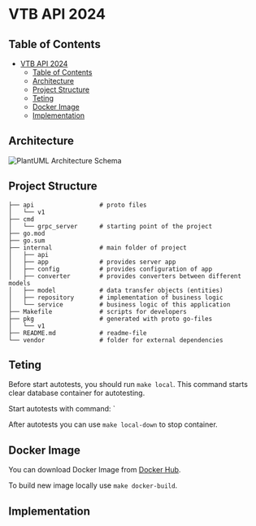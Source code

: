 # VTB API 2024

## Table of Contents

- [VTB API 2024](#vtb-api-2024)
  - [Table of Contents](#table-of-contents)
  - [Architecture](#architecture)
  - [Project Structure](#project-structure)
  - [Teting](#teting)
  - [Docker Image](#docker-image)
  - [Implementation](#implementation)

## Architecture

![PlantUML Architecture Schema](https://www.plantuml.com/plantuml/svg/L8rDJiGm34RtFeKrvnYDW9aTFohq1COrQTGqhXmNWH1t9mr5OhBCU_xUJN4oN-S4KAQO5pAQSOWcx54p9dbpT4MBONG0ObV3SugI7M2JA8SaU0WltNd_Fo0L3BRmdvPrgCP5UH9hy36oQH5xZopu1LWVwxnehle-rLUwsSVZavYwV5mTdKwjKKNu1XZ8wPLARNHQF9Zqpm-jSxc3Vxltyib9QMheTlNnjm7mqoWPt2eC0q7qxYhSG1huXo-AWIirG11SuCuDA669Y1859RJmjYFMH8fM1YHEAyjlTiOZZpbZKVoxsF4lSaHuw8f1ry7T9D2dCVILcSRnmHD9uYnDm3bnLDGsEoGYL5eosB5DYtHdimrEzC6M2pMDRhZhmSIYvRSzRt6idEo9aIvoHMYe8pU4dbxtkWs6_cRk6q1oqxpViRJ1jAc6CgzuuZXDI9WjbdFxh4y0)

## Project Structure

```tree
├── api                  # proto files
│   └── v1
├── cmd
│   └── grpc_server      # starting point of the project
├── go.mod
├── go.sum
├── internal             # main folder of project
│   ├── api
│   ├── app              # provides server app
│   ├── config           # provides configuration of app
│   ├── converter        # provides converters between different models
│   ├── model            # data transfer objects (entities)
│   ├── repository       # implementation of business logic 
│   └── service          # business logic of this application
├── Makefile             # scripts for developers
├── pkg                  # generated with proto go-files
│   └── v1
├── README.md            # readme-file
└── vendor               # folder for external dependencies
```

## Teting

Before start autotests, you should run `make local`. This command starts
clear database container for autotesting.

Start autotests with command: `

After autotests you can use `make local-down` to stop container.

## Docker Image

You can download Docker Image from [Docker Hub](https://hub.docker.com).

To build new image locally use `make docker-build`.

## Implementation
